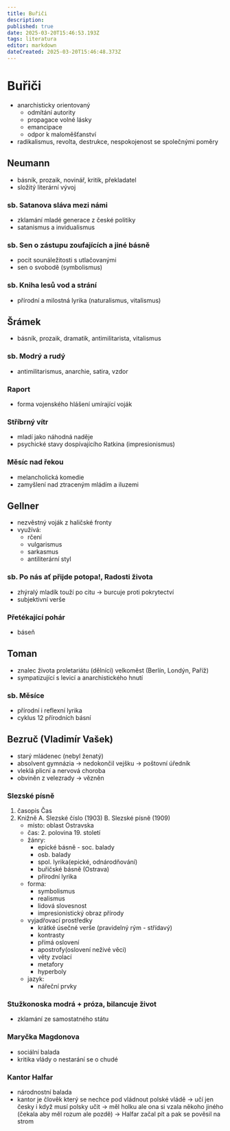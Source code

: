 ```yaml
---
title: Buřiči
description: 
published: true
date: 2025-03-20T15:46:53.193Z
tags: literatura
editor: markdown
dateCreated: 2025-03-20T15:46:48.373Z
---
```


# Buřiči
- anarchisticky orientovaný
	- odmítání autority
	- propagace volné lásky
	- emancipace
	- odpor k maloměšťanství
- radikalismus, revolta, destrukce, nespokojenost se společnými poměry

## Neumann
- básník, prozaik, novinář, kritik, překladatel
- složitý literární vývoj

### sb. Satanova sláva mezi námi
- zklamání mladé generace z české politiky
- satanismus a invidualismus

### sb. Sen o zástupu zoufajících a jiné básně
- pocit sounáležitosti s utlačovanými
- sen o svobodě (symbolismus)

### sb. Kniha lesů vod a strání
- přírodní a milostná lyrika (naturalismus, vitalismus)

## Šrámek
- básník, prozaik, dramatik, antimilitarista, vitalismus

###  sb. Modrý a rudý
- antimilitarismus, anarchie, satira, vzdor

### Raport
- forma vojenského hlášení umírající voják

### Stříbrný vítr
- mladí jako náhodná naděje
- psychické stavy dospívajícího Ratkina (impresionismus)

### Měsíc nad řekou 
- melancholická komedie
- zamyšlení nad ztraceným mládím a iluzemi

## Gellner
- nezvěstný voják z haličské fronty
- využívá: 
	- rčení
	- vulgarismus
	- sarkasmus
	- antiliterární styl

### sb. Po nás ať přijde potopa!, Radosti života
- zhýralý mladík touží po citu -> burcuje proti pokrytectví
- subjektivní verše

### Přetékající pohár
- báseň

## Toman
- znalec života proletariátu (dělníci) velkoměst (Berlín, Londýn, Paříž)
- sympatizující s levicí a anarchistického hnutí

### sb. Měsíce
-  přírodní i reflexní lyrika
- cyklus 12 přírodních básní

## Bezruč (Vladimír Vašek)
- starý mládenec (nebyl ženatý)
- absolvent gymnázia -> nedokončil vejšku -> poštovní úředník
- vleklá plicní a nervová choroba
- obviněn z velezrady -> vězněn

### Slezské písně
1. časopis Čas
2. Knižně A. Slezské číslo (1903) B. Slezské písně (1909)
	- místo: oblast Ostravska
	- čas: 2. polovina 19. století
	- žánry:
		- epické básně - soc. balady
		- osb. balady
		- spol. lyrika(epické, odnárodňování)
		- buřičské básně (Ostrava)
		- přírodní lyrika
	- forma:
		- symbolismus
		- realismus
		- lidová slovesnost
		- impresionistický obraz přírody
	- vyjadřovací prostředky
		- krátké úsečné verše (pravidelný rým - střídavý)
		- kontrasty
		- přímá oslovení
		- apostrofy(oslovení neživé věci)
		- věty zvolací
		- metafory
		- hyperboly
	- jazyk:
		- nářeční prvky

### Stužkonoska modrá + próza, bilancuje život
- zklamání ze samostatného státu

### Maryčka Magdonova
- sociální balada
- kritika vlády o nestarání se o chudé

### Kantor Halfar
-  národnostní balada
- kantor je člověk který se nechce pod vládnout polské vládě -> učí jen česky i když musí polsky učit -> měl holku ale ona si vzala někoho jiného (čekala aby měl rozum ale pozdě) -> Halfar začal pít a pak se pověsil na strom
